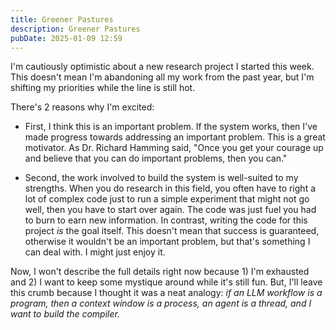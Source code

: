 ```yaml
---
title: Greener Pastures
description: Greener Pastures
pubDate: 2025-01-09 12:59
---
```


I'm cautiously optimistic about a new research project I started this week. This doesn't mean I'm abandoning all my work from the past year, but I'm shifting my priorities while the line is still hot.

There's 2 reasons why I'm excited:

- First, I think this is an important problem. If the system works, then I've made progress towards addressing an important problem. This is a great motivator. As Dr. Richard Hamming said, "Once you get your courage up and believe that you can do important problems, then you can."

- Second, the work involved to build the system is well-suited to my strengths. When you do research in this field, you often have to right a lot of complex code just to run a simple experiment that might not go well, then you have to start over again. The code was just fuel you had to burn to earn new information. In contrast, writing the code for this project _is_ the goal itself. This doesn't mean that success is guaranteed, otherwise it wouldn't be an important problem, but that's something I can deal with. I might just enjoy it.

Now, I won't describe the full details right now because 1) I'm exhausted and 2) I want to keep some mystique around while it's still fun. But, I'll leave this crumb because I thought it was a neat analogy: _if an LLM workflow is a program, then a context window is a process, an agent is a thread, and I want to build the compiler._
